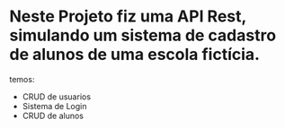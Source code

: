 # Neste Projeto fiz uma API Rest, simulando um sistema de cadastro de alunos de uma escola fictícia.

temos:
- CRUD de usuarios
- Sistema de Login
- CRUD de alunos
